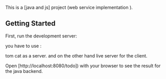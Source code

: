 This is a [java  and js] project (web service implementation ).

## Getting Started

First, run the development server:

you have to use :

tom cat as a server. and on the other hand live server for the client.

Open [http://localhost:8080/todo]) with your browser to see the result for the java backend.

